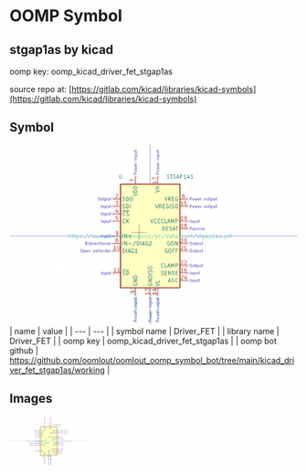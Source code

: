 # OOMP Symbol  
## stgap1as  by kicad  
  
oomp key: oomp_kicad_driver_fet_stgap1as  
  
source repo at: [https://gitlab.com/kicad/libraries/kicad-symbols](https://gitlab.com/kicad/libraries/kicad-symbols)  
## Symbol  
  
[![working.png](working_600.png)](working.png)  
| name | value | 
| --- | --- | 
| symbol name | Driver_FET | 
| library name | Driver_FET | 
| oomp key | oomp_kicad_driver_fet_stgap1as | 
| oomp bot github | https://github.com/oomlout/oomlout_oomp_symbol_bot/tree/main/kicad_driver_fet_stgap1as/working | 
## Images  
  
[![working.png](working_140.png)](working.png)  
